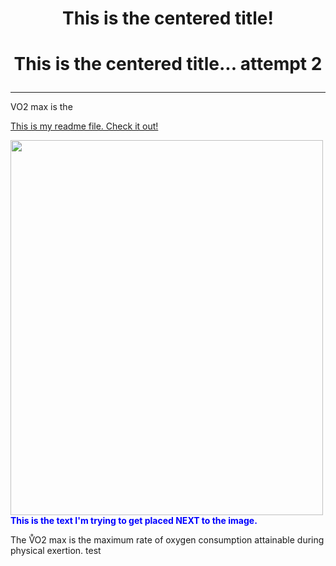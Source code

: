 <H1 style="text-align: center;"> This is the centered title! </H1>

<H1> <p align="center">This is the centered title... attempt 2 </p> </H1>

---

VO2 max is the 

<a href="readme.md">This is my readme file. Check it out! </a>

<img src="https://i.ytimg.com/vi/hh6LN8uwytE/maxresdefault.jpg" style="width:500px;height:600px;">

<span style="color:blue;font-weight:bold">
This is the text I'm trying to get placed NEXT to the image.</span>


<p> The V&#x30AO2 max is the maximum rate of oxygen consumption attainable during physical exertion. 
test

